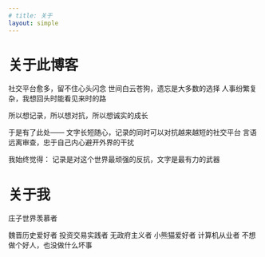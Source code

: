 ```yaml
---
# title: 关于
layout: simple
---
```


# 关于此博客


社交平台愈多，留不住心头闪念
世间白云苍狗，遗忘是大多数的选择
人事纷繁复杂，我想回头时能看见来时的路

所以想记录，所以想对抗，所以想诚实的成长

于是有了此处——
文字长短随心，记录的同时可以对抗越来越短的社交平台
言语远离审查，忠于自己内心避开外界的干扰

我始终觉得：
记录是对这个世界最顽强的反抗，文字是最有力的武器

# 关于我

庄子世界羡慕者

魏晋历史爱好者
投资交易实践者
无政府主义者
小熊猫爱好者
计算机从业者
不想做个好人，也没做什么坏事